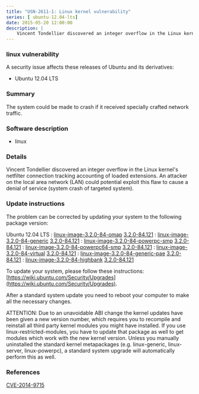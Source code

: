 ```yaml
---
title: "USN-2611-1: Linux kernel vulnerability"
series: [ ubuntu-12.04-lts]
date: 2015-05-20 12:00:00
description: |
    Vincent Tondellier discovered an integer overflow in the Linux kernel&#39;s netfilter connection tracking accounting of loaded extensions. An attacker on the local area network (LAN) could potential exploit this flaw to cause a denial of service (system crash of targeted system). 
--- 
```

 
 


### linux vulnerability

A security issue affects these releases of Ubuntu and its derivatives:

* Ubuntu 12.04 LTS

### Summary

The system could be made to crash if it received specially crafted network traffic.

### Software description

* linux 

### Details

Vincent Tondellier discovered an integer overflow in the Linux kernel&#39;s netfilter connection tracking accounting of loaded extensions. An attacker on the local area network (LAN) could potential exploit this flaw to cause a denial of service (system crash of targeted system). 

### Update instructions

The problem can be corrected by updating your system to the following package version:

Ubuntu 12.04 LTS
 : [linux-image-3.2.0-84-omap](https://launchpad.net/ubuntu/+source/linux) <span> [3.2.0-84.121](https://launchpad.net/ubuntu/+source/linux/3.2.0-84.121) </span> 
 : [linux-image-3.2.0-84-generic](https://launchpad.net/ubuntu/+source/linux) <span> [3.2.0-84.121](https://launchpad.net/ubuntu/+source/linux/3.2.0-84.121) </span> 
 : [linux-image-3.2.0-84-powerpc-smp](https://launchpad.net/ubuntu/+source/linux) <span> [3.2.0-84.121](https://launchpad.net/ubuntu/+source/linux/3.2.0-84.121) </span> 
 : [linux-image-3.2.0-84-powerpc64-smp](https://launchpad.net/ubuntu/+source/linux) <span> [3.2.0-84.121](https://launchpad.net/ubuntu/+source/linux/3.2.0-84.121) </span> 
 : [linux-image-3.2.0-84-virtual](https://launchpad.net/ubuntu/+source/linux) <span> [3.2.0-84.121](https://launchpad.net/ubuntu/+source/linux/3.2.0-84.121) </span> 
 : [linux-image-3.2.0-84-generic-pae](https://launchpad.net/ubuntu/+source/linux) <span> [3.2.0-84.121](https://launchpad.net/ubuntu/+source/linux/3.2.0-84.121) </span> 
 : [linux-image-3.2.0-84-highbank](https://launchpad.net/ubuntu/+source/linux) <span> [3.2.0-84.121](https://launchpad.net/ubuntu/+source/linux/3.2.0-84.121) </span> 

To update your system, please follow these instructions: [https://wiki.ubuntu.com/Security/Upgrades](https://wiki.ubuntu.com/Security/Upgrades).

After a standard system update you need to reboot your computer to make all the necessary changes.

ATTENTION: Due to an unavoidable ABI change the kernel updates have been given a new version number, which requires you to recompile and reinstall all third party kernel modules you might have installed. If you use linux-restricted-modules, you have to update that package as well to get modules which work with the new kernel version. Unless you manually uninstalled the standard kernel metapackages (e.g. linux-generic, linux-server, linux-powerpc), a standard system upgrade will automatically perform this as well. 

### References

 
 [CVE-2014-9715](http://people.ubuntu.com/~ubuntu-security/cve/CVE-2014-9715)
 

